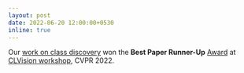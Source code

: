 ```yaml
---
layout: post
date: 2022-06-20 12:00:00+0530
inline: true
---
```


Our [work on class discovery](https://arxiv.org/abs/2204.10595) won the **Best Paper Runner-Up** [Award](../assets/img/clvision.jpg) at [CLVision workshop](https://sites.google.com/view/clvision2022/call-for-papers/accepted-papers?authuser=0), CVPR 2022. 
